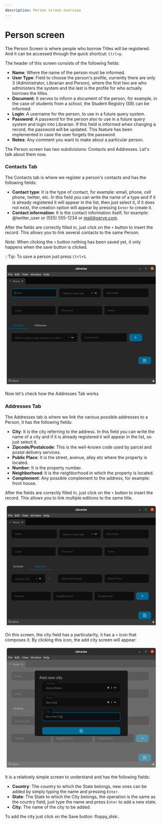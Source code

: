 ```yaml
---
description: Person screen overview
---
```


# Person screen

The Person Screen is where people who borrow Titles will be registered. And it can be accessed through the quick shortcut: `Ctrl+p`.

The header of this screen consists of the following fields:

* **Name**: Where the name of the person must be informed.
* **User Type**: Field to choose the person's profile, currently there are only 3 (Administrator, Librarian and Person), where the first two are who administers the system and the last is the profile for who actually borrows the titles.
* **Document**: It serves to inform a document of the person, for example, in the case of students from a school, the Student Registry (SR) can be informed.
* **Login**: A username for the person, to use in a future query system.
* **Password**: A password for the person also to use in a future query system and login into Librarian. If this field is informed when changing a record, the password will be updated. This feature has been implemented in case the user forgets the password.
* **Notes**: Any comment you want to make about a particular person.

The Person screen has two subdivisions: Contacts and Addresses. Let's talk about them now.

### Contacts Tab

The Contacts tab is where we register a person's contacts and has the following fields:

* **Contact type**: It is the type of contact, for example: email, phone, cell phone, twitter, etc. In this field you can write the name of a type and if it is already registered it will appear in the list, then just select it, if it does not exist, the creation option will appear by pressing `Enter` to create it.
* **Contact information**: It is the contact information itself, for example: @twitter\_user or (555) 555-1234 or mail@serve.com.

After the fields are correctly filled in, just click on the `+` button to insert the record. This allows you to link several contacts to the same Person.



_Note_: When clicking the `+` button nothing has been saved yet, it only happens when the save button is clicked.

💡Tip: To save a person just press `Ctrl+S`.

![Person Screen with Contacts Tab](../.gitbook/assets/librarian-person-contacts.png)

Now let's check how the Addresses Tab works

### Addresses Tab

The Addresses tab is where we link the various possible addresses to a Person, it has the following fields:

* **City**: It is the city referring to the address. In this field you can write the name of a city and if it is already registered it will appear in the list, so just select it.
* **Zipcode/Postalcode**: This is the well-known code used by parcel and postal delivery services.
* **Public Place**: It is the street, avenue, alley etc where the property is located.
* **Number**: It is the property number.
* **Neighborhood**: It is the neighborhood in which the property is located.
* **Complement**: Any possible complement to the address, for example: front house.

After the fields are correctly filled in, just click on the `+` button to insert the record. This allows you to link multiple editions to the same title.

![Person screen with Addresses Tab](../.gitbook/assets/librarian-person-addresses.png)

On this screen, the city field has a particularity, it has a `+` icon that composes it. By clicking this icon, the add city screen will appear:

![Person Screen Addresses Tab - Add City](../.gitbook/assets/librarian-person-addresses-city.png)

It is a relatively simple screen to understand and has the following fields:

* **Country**: The country to which the State belongs, new ones can be added by simply typing the name and pressing `Enter`.
* **State**: The State to which the City belongs, the operation is the same as the country field, just type the name and press `Enter` to add a new state.
* **City**: The name of the city to be added.

To add the city just click on the Save button :floppy\_disk:.
